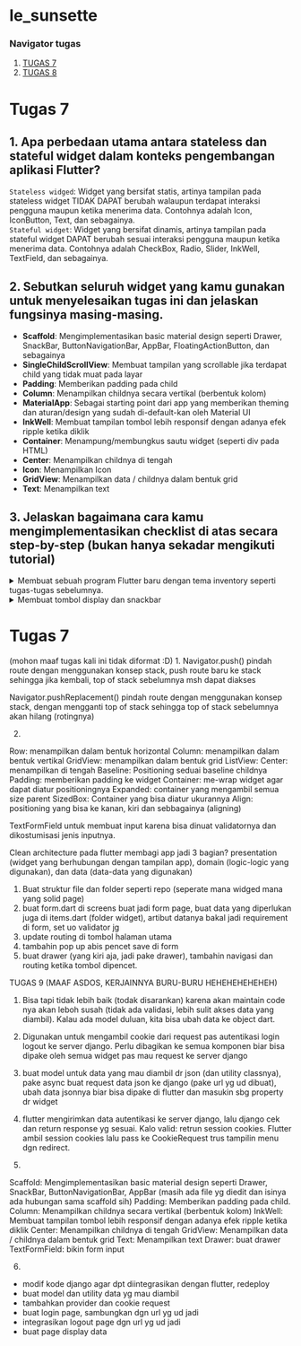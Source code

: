 # le_sunsette

### Navigator tugas
1. [TUGAS 7](#7)
1. [TUGAS 8](#8)

# <a id="7">Tugas 7</a>
## 1. Apa perbedaan utama antara stateless dan stateful widget dalam konteks pengembangan aplikasi Flutter?
`Stateless widged`: Widget yang bersifat statis, artinya tampilan pada stateless widget TIDAK DAPAT berubah walaupun terdapat interaksi pengguna maupun ketika menerima data. Contohnya adalah Icon, IconButton, Text, dan sebagainya.
<br>
`Stateful widget`: Widget yang bersifat dinamis, artinya tampilan pada stateful widget DAPAT berubah sesuai interaksi pengguna maupun ketika menerima data. Contohnya adalah CheckBox, Radio, Slider, InkWell, TextField, dan sebagainya.

## 2. Sebutkan seluruh widget yang kamu gunakan untuk menyelesaikan tugas ini dan jelaskan fungsinya masing-masing.
<ul>
<li><b>Scaffold</b>: Mengimplementasikan basic material design seperti Drawer, SnackBar, ButtonNavigationBar, AppBar, FloatingActionButton, dan sebagainya</li>
<li><b>SingleChildScrollView</b>: Membuat tampilan yang scrollable jika terdapat child yang tidak muat pada layar</li>
<li><b>Padding</b>: Memberikan padding pada child</li>
<li><b>Column</b>: Menampilkan childnya secara vertikal (berbentuk kolom)</li>
<li><b>MaterialApp</b>: Sebagai starting point dari app yang memberikan theming dan aturan/design yang sudah di-default-kan oleh Material UI</li>
<li><b>InkWell</b>: Membuat tampilan tombol lebih responsif dengan adanya efek ripple ketika diklik</li>
<li><b>Container</b>: Menampung/membungkus sautu widget (seperti div pada HTML)</li>
<li><b>Center</b>: Menampilkan childnya di tengah</li>
<li><b>Icon</b>: Menampilkan Icon</li>
<li><b>GridView</b>: Menampilkan data / childnya dalam bentuk grid</li>
<li><b>Text</b>: Menampilkan text</li>
</ul>

## 3. Jelaskan bagaimana cara kamu mengimplementasikan checklist di atas secara step-by-step (bukan hanya sekadar mengikuti tutorial)
<details>
    <summary>Membuat sebuah program Flutter baru dengan tema inventory seperti tugas-tugas sebelumnya.</summary>
    
1) Buka direktori yang diinginkan untuk menyimpan proyek
2) Jalankan perintah berikut pada command line
    ```
    flutter create le_sunsette
    cd le_sunsette
    ```
3) Jalankan proyek dengan menulis perintah berikut pada command line
    ```
    flutter run
    ```
</details>

<details>
    <summary>Membuat tombol display dan snackbar</summary>

1) Buat file bernama `menu.dart` lalu masukkan kode berikut
    ```dart
    import 'package:flutter/material.dart';

    class ShopItem {
    final String name;
    final IconData icon;

    ShopItem(this.name, this.icon);
    }

    class MyHomePage extends StatelessWidget {
    MyHomePage({Key? key}) : super(key: key);
    final List<ShopItem> items = [
        ShopItem("Lihat Produk", Icons.checklist),
        ShopItem("Tambah Produk", Icons.add_shopping_cart),
        ShopItem("Logout", Icons.logout),
    ];

    @override
    Widget build(BuildContext context) {
        return Scaffold(
        appBar: AppBar(
            title: const Text(
            'Shopping List',
            ),
            backgroundColor: Colors.indigo,
        ),
        body: SingleChildScrollView(
            // Widget wrapper yang dapat discroll
            child: Padding(
            padding: const EdgeInsets.all(10.0), // Set padding dari halaman
            child: Column(
                // Widget untuk menampilkan children secara vertikal
                children: <Widget>[
                const Padding(
                    padding: EdgeInsets.only(top: 10.0, bottom: 10.0),
                    // Widget Text untuk menampilkan tulisan dengan alignment center dan style yang sesuai
                    child: Text(
                    'PBP Shop', // Text yang menandakan toko
                    textAlign: TextAlign.center,
                    style: TextStyle(
                        fontSize: 30,
                        fontWeight: FontWeight.bold,
                    ),
                    ),
                ),
                // Grid layout
                GridView.count(
                    // Container pada card kita.
                    primary: true,
                    padding: const EdgeInsets.all(20),
                    crossAxisSpacing: 10,
                    mainAxisSpacing: 10,
                    crossAxisCount: 3,
                    shrinkWrap: true,
                    children: items.map((ShopItem item) {
                    // Iterasi untuk setiap item
                    return ShopCard(item);
                    }).toList(),
                ),
                ],
            ),
            ),
        ),
        );
    }
    }

    class ShopCard extends StatelessWidget {
    final ShopItem item;

    const ShopCard(this.item, {super.key}); // Constructor

    @override
    Widget build(BuildContext context) {
        return Material(
        color: Colors.indigo,
        child: InkWell(
            // Area responsive terhadap sentuhan
            onTap: () {
            // TUGAS 7: Memunculkan SnackBar ketika diklik
            ScaffoldMessenger.of(context)
                ..hideCurrentSnackBar()
                ..showSnackBar(SnackBar(
                    content: Text("Kamu telah menekan tombol ${item.name}!")));
            },
            child: Container(
            // TUGAS 7: Container untuk menyimpan Icon dan Text
            padding: const EdgeInsets.all(8),
            child: Center(
                child: Column(
                mainAxisAlignment: MainAxisAlignment.center,
                children: [
                    Icon(
                    item.icon,
                    color: Colors.white,
                    size: 30.0,
                    ),
                    const Padding(padding: EdgeInsets.all(3)),
                    Text(
                    item.name,
                    textAlign: TextAlign.center,
                    style: const TextStyle(color: Colors.white),
                    ),
                ],
                ),
            ),
            ),
        ),
        );
    }
    }
    ```

2) Update `main.dart` menjadi berikut
    ```dart
    import 'package:flutter/material.dart';
    import 'package:le_sunsette/menu.dart';

    void main() {
    runApp(const MyApp());
    }

    class MyApp extends StatelessWidget {
    const MyApp({super.key});

    @override
    Widget build(BuildContext context) {
        return MaterialApp(
        title: 'Le Sunsette',
        theme: ThemeData(
            colorScheme: ColorScheme.fromSeed(seedColor: Colors.deepPurple),
            useMaterial3: true,
        ),
        home: MyHomePage(),
        );
    }
    }
    ```

3) Perkhatikan keterangan tambahan pada comment, seperti `TUGAS 7:` yang menjelaskan komponen sesuai kriteria tugas 7

</details>

# <a id="8">Tugas 7</a>
(mohon maaf tugas kali ini tidak diformat :D)
1.
Navigator.push() pindah route dengan menggunakan konsep stack, push route baru ke stack sehingga jika kembali, top of stack sebelumnya msh dapat diakses

Navigator.pushReplacement() pindah route dengan menggunakan konsep stack, dengan mengganti top of stack sehingga top of stack sebelumnya akan hilang (rotingnya)


2. 
Row: menampilkan dalam bentuk horizontal
Column: menampilkan dalam bentuk vertikal
GridView: menampilkan dalam bentuk grid
ListView: 
Center: menampilkan di tengah
Baseline: Positioning seduai baseline childnya
Padding: memberikan padding ke widget
Container: me-wrap widget agar dapat diatur positioningnya
Expanded: container yang mengambil semua size parent
SizedBox: Container yang bisa diatur ukurannya
Align: positioning yang bisa ke kanan, kiri dan sebbagainya (aligning)

TextFormField untuk membuat input karena bisa dinuat validatornya dan dikostumisasi jenis inputnya.


Clean architecture pada flutter membagi app jadi 3 bagian? presentation (widget yang berhubungan dengan tampilan app), domain (logic-logic yang digunakan), dan data (data-data yang digunakan)

1. Buat struktur file dan folder seperti repo (seperate mana widged mana yang solid page) 
2. buat form.dart di screens buat jadi form page, buat data yang diperlukan juga di items.dart (folder widget), artibut datanya bakal jadi requirement di form, set uo validator jg
3. update routing di tombol halaman utama
4. tambahin pop up abis pencet save di form
5. buat drawer (yang kiri aja, jadi pake drawer), tambahin navigasi dan routing ketika tombol dipencet.



TUGAS 9 (MAAF ASDOS, KERJAINNYA BURU-BURU HEHEHEHEHEHEH)
1. Bisa tapi tidak lebih baik (todak disarankan) karena akan maintain code nya akan leboh susah (tidak ada validasi, lebih sulit akses data yang diambil). Kalau ada model duluan, kita bisa ubah data ke object dart.

2. Digunakan untuk mengambil cookie dari request pas autentikasi login logout ke server django. Perlu dibagikan ke semua komponen biar bisa dipake oleh semua widget pas mau request ke server django

3. buat model untuk data yang mau diambil dr json (dan utility classnya), pake async buat request data json ke django (pake url yg ud dibuat), ubah data jsonnya biar bisa dipake di flutter dan masukin sbg property dr widget

4. flutter mengirimkan data autentikasi ke server django, lalu django cek dan return response yg sesuai. Kalo valid: retrun session cookies. Flutter ambil session cookies lalu pass ke CookieRequest trus tampilin menu dgn redirect.

5.
Scaffold: Mengimplementasikan basic material design seperti Drawer, SnackBar, ButtonNavigationBar, AppBar (masih ada file yg diedit dan isinya ada hubungan sama scaffold sih)
Padding: Memberikan padding pada child.
Column: Menampilkan childnya secara vertikal (berbentuk kolom)
InkWell: Membuat tampilan tombol lebih responsif dengan adanya efek ripple ketika diklik
Center: Menampilkan childnya di tengah
GridView: Menampilkan data / childnya dalam bentuk grid
Text: Menampilkan text
Drawer: buat drawer
TextFormField: bikin form input

6.
- modif kode django agar dpt diintegrasikan dengan flutter, redeploy
- buat model dan utility data yg mau diambil
- tambahkan provider dan cookie request
- buat login page, sambungkan dgn url yg ud jadi
- integrasikan logout page dgn url yg ud jadi
- buat page display data